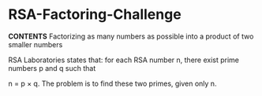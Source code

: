 # RSA-Factoring-Challenge
**CONTENTS**
Factorizing as many numbers as possible into a product of two smaller numbers

RSA Laboratories states that: for each RSA number n, there exist prime numbers p and q such that

n = p × q. The problem is to find these two primes, given only n.

